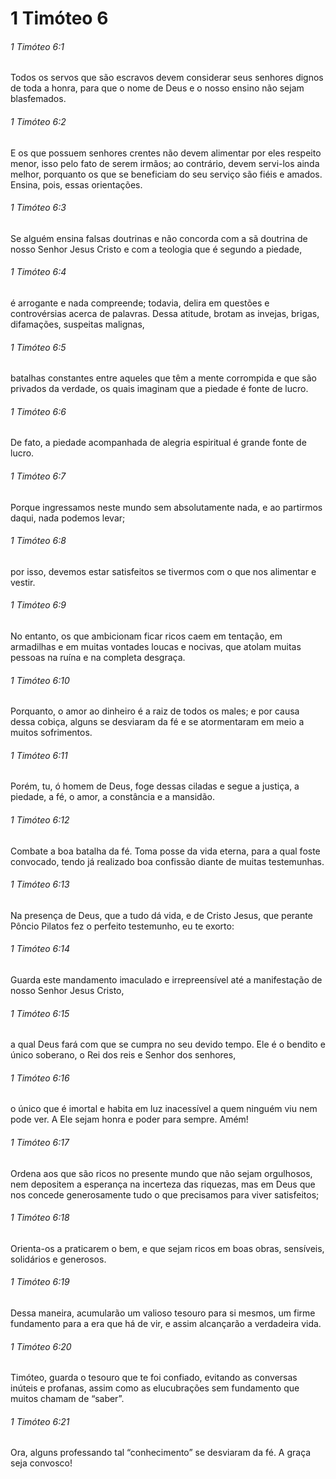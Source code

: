 # 1 Timóteo 6

###### 1 Timóteo 6:1

Todos os servos que são escravos devem considerar seus senhores dignos de toda a honra, para que o nome de Deus e o nosso ensino não sejam blasfemados.

###### 1 Timóteo 6:2

E os que possuem senhores crentes não devem alimentar por eles respeito menor, isso pelo fato de serem irmãos; ao contrário, devem servi-los ainda melhor, porquanto os que se beneficiam do seu serviço são fiéis e amados. Ensina, pois, essas orientações.

###### 1 Timóteo 6:3

Se alguém ensina falsas doutrinas e não concorda com a sã doutrina de nosso Senhor Jesus Cristo e com a teologia que é segundo a piedade,

###### 1 Timóteo 6:4

é arrogante e nada compreende; todavia, delira em questões e controvérsias acerca de palavras. Dessa atitude, brotam as invejas, brigas, difamações, suspeitas malignas,

###### 1 Timóteo 6:5

batalhas constantes entre aqueles que têm a mente corrompida e que são privados da verdade, os quais imaginam que a piedade é fonte de lucro.

###### 1 Timóteo 6:6

De fato, a piedade acompanhada de alegria espiritual é grande fonte de lucro.

###### 1 Timóteo 6:7

Porque ingressamos neste mundo sem absolutamente nada, e ao partirmos daqui, nada podemos levar;

###### 1 Timóteo 6:8

por isso, devemos estar satisfeitos se tivermos com o que nos alimentar e vestir.

###### 1 Timóteo 6:9

No entanto, os que ambicionam ficar ricos caem em tentação, em armadilhas e em muitas vontades loucas e nocivas, que atolam muitas pessoas na ruína e na completa desgraça.

###### 1 Timóteo 6:10

Porquanto, o amor ao dinheiro é a raiz de todos os males; e por causa dessa cobiça, alguns se desviaram da fé e se atormentaram em meio a muitos sofrimentos.

###### 1 Timóteo 6:11

Porém, tu, ó homem de Deus, foge dessas ciladas e segue a justiça, a piedade, a fé, o amor, a constância e a mansidão.

###### 1 Timóteo 6:12

Combate a boa batalha da fé. Toma posse da vida eterna, para a qual foste convocado, tendo já realizado boa confissão diante de muitas testemunhas.

###### 1 Timóteo 6:13

Na presença de Deus, que a tudo dá vida, e de Cristo Jesus, que perante Pôncio Pilatos fez o perfeito testemunho, eu te exorto:

###### 1 Timóteo 6:14

Guarda este mandamento imaculado e irrepreensível até a manifestação de nosso Senhor Jesus Cristo,

###### 1 Timóteo 6:15

a qual Deus fará com que se cumpra no seu devido tempo. Ele é o bendito e único soberano, o Rei dos reis e Senhor dos senhores,

###### 1 Timóteo 6:16

o único que é imortal e habita em luz inacessível a quem ninguém viu nem pode ver. A Ele sejam honra e poder para sempre. Amém!

###### 1 Timóteo 6:17

Ordena aos que são ricos no presente mundo que não sejam orgulhosos, nem depositem a esperança na incerteza das riquezas, mas em Deus que nos concede generosamente tudo o que precisamos para viver satisfeitos;

###### 1 Timóteo 6:18

Orienta-os a praticarem o bem, e que sejam ricos em boas obras, sensíveis, solidários e generosos.

###### 1 Timóteo 6:19

Dessa maneira, acumularão um valioso tesouro para si mesmos, um firme fundamento para a era que há de vir, e assim alcançarão a verdadeira vida.

###### 1 Timóteo 6:20

Timóteo, guarda o tesouro que te foi confiado, evitando as conversas inúteis e profanas, assim como as elucubrações sem fundamento que muitos chamam de “saber”.

###### 1 Timóteo 6:21

Ora, alguns professando tal “conhecimento” se desviaram da fé. A graça seja convosco!

